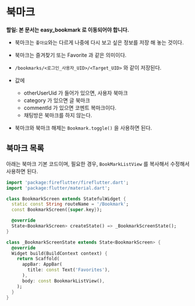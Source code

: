 # 북마크

**할일: 본 문서는 easy_bookmark 로 이동되어야 합니다.**


- 북마크는 `좋아요`와는 다르게 나중에 다시 보고 싶은 정보를 저장 해 놓는 것이다.
- 북마크는 즐겨찾기 또는 Favorite 과 같은 의미이다.
- `/bookmarks/<로그인_사용자_UID>/<Target_UID>` 와 같이 저장된다.
- 값에
    - otherUserUid 가 들어가 있으면, 사용자 북마크
    - category 가 있으면 글 북마크
    - commentId 가 있으면 코멘트 복마크이다.
    - 채팅방은 북마크를 하지 않는다.

- 북마크와 북마크 해제는 `Bookmark.toggle()` 을 사용하면 된다.

## 북마크 목록

아래는 북마크 기본 코드이며, 필요한 경우, `BookMarkListView` 를 복사해서 수정해서 사용하면 된다.

```dart
import 'package:fireflutter/fireflutter.dart';
import 'package:flutter/material.dart';

class BookmarkScreen extends StatefulWidget {
  static const String routeName = '/Bookmark';
  const BookmarkScreen({super.key});

  @override
  State<BookmarkScreen> createState() => _BookmarkScreenState();
}

class _BookmarkScreenState extends State<BookmarkScreen> {
  @override
  Widget build(BuildContext context) {
    return Scaffold(
      appBar: AppBar(
        title: const Text('Favorites'),
      ),
      body: const BookmarkListView(),
    );
  }
}
```
